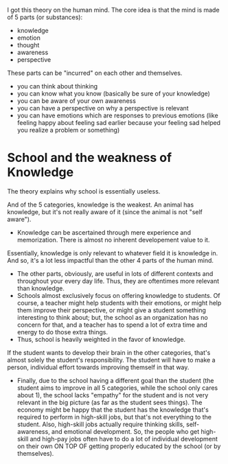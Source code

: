 
I got this theory on the human mind.
The core idea is that the mind is made of 5 parts (or substances):
* knowledge
* emotion
* thought
* awareness
* perspective

These parts can be "incurred" on each other and themselves.
* you can think about thinking
* you can know what you know (basically be sure of your knowledge)
* you can be aware of your own awareness
* you can have a perspective on why a perspective is relevant
* you can have emotions which are responses to previous emotions (like feeling happy about feeling sad earlier because your feeling sad helped you realize a problem or something)

# School and the weakness of Knowledge
The theory explains why school is essentially useless.

And of the 5 categories, knowledge is the weakest. An animal has knowledge, but it's not really aware of it (since the animal is not "self aware").
* Knowledge can be ascertained through mere experience and memorization. There is almost no inherent developement value to it.

Essentially, knowledge is only relevant to whatever field it is knowledge in. And so, it's a lot less impactful than the other 4 parts of the human mind. 
* The other parts, obviously, are useful in lots of different contexts and throughout your every day life. Thus, they are oftentimes more relevant than knowledge.
* Schools almost exclusively focus on offering knowledge to students. Of course, a teacher might help students with their emotions, or might help them improve their perspective, or might give a student something interesting to think about; but, the school as an organization has no concern for that, and a teacher has to spend a lot of extra time and energy to do those extra things.
* Thus, school is heavily weighted in the favor of knowledge.

If the student wants to develop their brain in the other categories, that's almost solely the student's responsibility. The student will have to make a person, individual effort towards improving themself in that way.
* Finally, due to the school having a different goal than the student (the student aims to improve in all 5 categories, while the school only cares about 1), the school lacks "empathy" for the student and is not very relevant in the big picture (as far as the student sees things). The economy might be happy that the student has the knowledge that's required to perform in high-skill jobs, but that's not everything to the student. Also, high-skill jobs actually require thinking skills, self-awareness, and emotional development. So, the people who get high-skill and high-pay jobs often have to do a lot of individual development on their own ON TOP OF getting properly educated by the school (or by themselves).